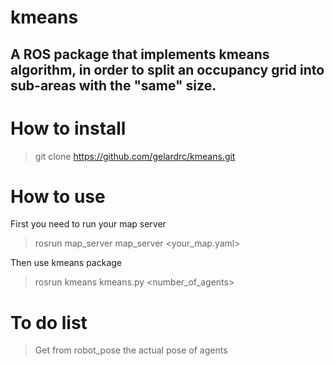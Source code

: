 # kmeans
A ROS package that implements kmeans algorithm, in order to split an occupancy grid into sub-areas with the "same" size.
-------------------------------------------------
# How to install

> git clone https://github.com/gelardrc/kmeans.git

# How to use

First you need to run your map server 

> rosrun map_server map_server <your_map.yaml> 

Then use kmeans package

> rosrun kmeans kmeans.py <number_of_agents>

# To do list 

> Get from robot_pose the actual pose of agents 

